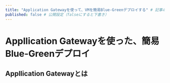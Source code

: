 ```yaml
---
title: "Application Gatewayを使って、VMを簡易Blue-Greenデプロイする" # 記事のタイトル
published: false # 公開設定（falseにすると下書き）
---
```


# Appllication Gatewayを使った、簡易Blue-Greenデプロイ

## Appllication Gatewayとは

